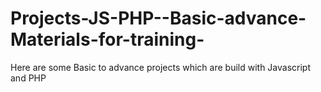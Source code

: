 # Projects-JS-PHP--Basic-advance-Materials-for-training-
Here are some Basic to advance projects which are build with Javascript and PHP
